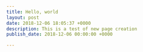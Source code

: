 ```yaml
---
title: Hello, world
layout: post
date: 2018-12-06 18:05:37 +0000
description: This is a test of new page creation
publish_date: 2018-12-06 00:00:00 +0000

---
```

